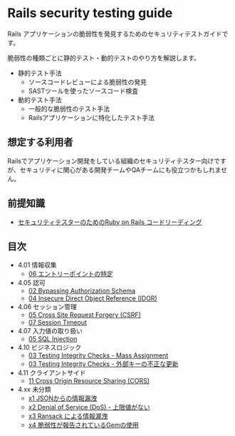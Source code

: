 # Rails security testing guide

Rails アプリケーションの脆弱性を発見するためのセキュリティテストガイドです。

脆弱性の種類ごとに静的テスト・動的テストのやり方を解説します。

- 静的テスト手法
  - ソースコードレビューによる脆弱性の発見
  - SASTツールを使ったソースコード検査
- 動的テスト手法
  - 一般的な脆弱性のテスト手法
  - Railsアプリケーションに特化したテスト手法

## 想定する利用者

Railsでアプリケーション開発をしている組織のセキュリティテスター向けですが、セキュリティに関心がある開発チームやQAチームにも役立つかもしれません。

## 前提知識

- [セキュリティテスターのためのRuby on Rails コードリーディング](https://docs.google.com/presentation/d/18zITuFTR0AvYEZhuBc-drzuc6OTyAGovwO0GSuXZu5s/edit?usp=sharing)

## 目次

- 4.01 情報収集
  - [06 エントリーポイントの特定](01-Information_Gathering/06-Identify_Application_Entry_Points.md)
- 4.05 認可
  - [02 Bypassing Authorization Schema](05-Authorization_Testing/02-Testing_for_Bypassing_Authorization_Schema.md)
  - [04 Insecure Direct Object Reference (IDOR)](05-Authorization_Testing/04-Testing_for_Insecure_Direct_Object_References.md)
- 4.06 セッション管理
  - [05 Cross Site Request Forgery (CSRF)](06-Session_Management_Testing/05-Testing_for_Cross_Site_Request_Forgery.md)
  - [07 Session Timeout](06-Session_Management_Testing/07-Testing_Session_Timeout.md)
- 4.07 入力値の取り扱い
  - [05 SQL Injection](07-Input_Validation_Testing/05-Testing_for_SQL_Injection.md)
- 4.10 ビジネスロジック
  - [03 Testing Integrity Checks - Mass Assignment](10-Business_Logic_Testing/03-03-Test_Integrity_Checks_Mass_Assignment.md)
  - [03 Testing Integrity Checks - 外部キーの不正な更新](10-Business_Logic_Testing/03-Test_Integrity_Checks_Foreign_Key_Manipulation.md)
- 4.11 クライアントサイド
  - [11 Cross Origin Resource Sharing (CORS)](11-Client-side_Testing/07-Testing_Cross_Origin_Resource_Sharing.md)
- 4.xx 未分類
  - [x1 JSONからの情報漏洩](XX-misc/XX-JSONからの情報漏洩.md)
  - [x2 Denial of Service (DoS) - 上限値がない](XX-misc/XX-Denial_of_Service_上限値がない.md)
  - [x3 Ransack による情報漏洩](XX-misc/XX-Ransackからの情報漏洩.md)
  - [x4 脆弱性が報告されているGemの使用](XX-misc/XX-脆弱性が報告されているGemの使用.md)